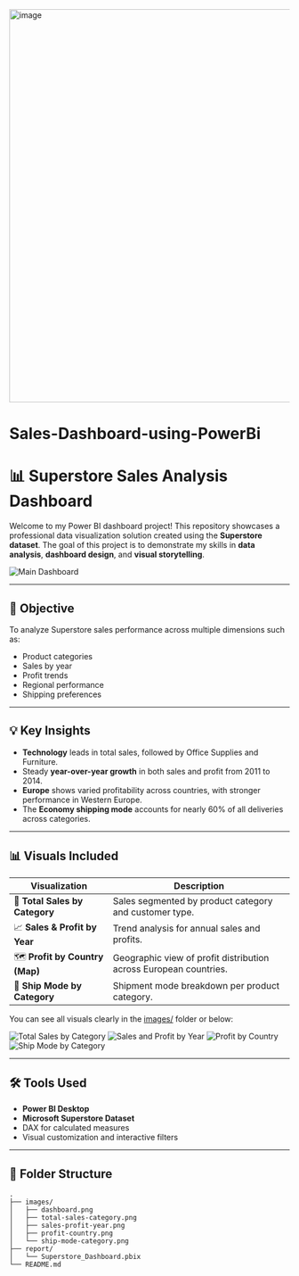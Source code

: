 <img width="705" alt="image" src="https://github.com/user-attachments/assets/8c52ee69-8920-4108-a2ed-cd671e38c8f4" />


# Sales-Dashboard-using-PowerBi
# 📊 Superstore Sales Analysis Dashboard

Welcome to my Power BI dashboard project! This repository showcases a professional data visualization solution created using the **Superstore dataset**. The goal of this project is to demonstrate my skills in **data analysis**, **dashboard design**, and **visual storytelling**.

![Main Dashboard](images/dashboard.png)

---

## 🧠 Objective

To analyze Superstore sales performance across multiple dimensions such as:
- Product categories
- Sales by year
- Profit trends
- Regional performance
- Shipping preferences

---

## 💡 Key Insights

- **Technology** leads in total sales, followed by Office Supplies and Furniture.
- Steady **year-over-year growth** in both sales and profit from 2011 to 2014.
- **Europe** shows varied profitability across countries, with stronger performance in Western Europe.
- The **Economy shipping mode** accounts for nearly 60% of all deliveries across categories.

---

## 📊 Visuals Included

| Visualization | Description |
|---------------|-------------|
| 📌 **Total Sales by Category** | Sales segmented by product category and customer type. |
| 📈 **Sales & Profit by Year** | Trend analysis for annual sales and profits. |
| 🗺️ **Profit by Country (Map)** | Geographic view of profit distribution across European countries. |
| 🚚 **Ship Mode by Category** | Shipment mode breakdown per product category. |

You can see all visuals clearly in the [images/](images) folder or below:

![Total Sales by Category](images/total-sales-category.png)
![Sales and Profit by Year](images/sales-profit-year.png)
![Profit by Country](images/profit-country.png)
![Ship Mode by Category](images/ship-mode-category.png)

---

## 🛠 Tools Used

- **Power BI Desktop**
- **Microsoft Superstore Dataset**
- DAX for calculated measures
- Visual customization and interactive filters

---

## 📁 Folder Structure

```plaintext
.
├── images/
│   ├── dashboard.png
│   ├── total-sales-category.png
│   ├── sales-profit-year.png
│   ├── profit-country.png
│   └── ship-mode-category.png
├── report/
│   └── Superstore_Dashboard.pbix
└── README.md

